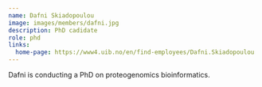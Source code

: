 ```yaml
---
name: Dafni Skiadopoulou 
image: images/members/dafni.jpg
description: PhD cadidate
role: phd
links:
  home-page: https://www4.uib.no/en/find-employees/Dafni.Skiadopoulou
---
```


Dafni is conducting a PhD on proteogenomics bioinformatics.
